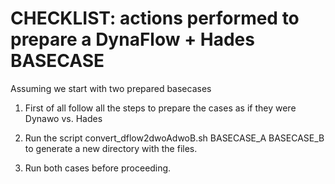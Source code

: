 
CHECKLIST: actions performed to prepare a DynaFlow + Hades BASECASE
===================================================================

Assuming we start with two prepared basecases

  1. First of all follow all the steps to prepare the cases as if they were Dynawo vs. Hades
  
  2. Run the script convert_dflow2dwoAdwoB.sh BASECASE_A BASECASE_B to generate a new directory with the files. 
  
  3. Run both cases before proceeding.
  
     

